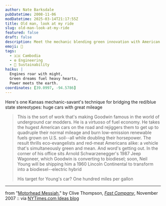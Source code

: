 ```yaml
---
author: Nate Barksdale
pubDatetime: 2008-11-06
modDatetime: 2025-03-14T21:17:55Z
title: Old man, look at my ride
slug: old-man-look-at-my-ride
featured: false
draft: false
description: Meet the mechanic blending green innovation with American muscle.
emoji: 🚗
tags:
  - 🇰🇭 Cambodia
  - ⚙️ Engineering
  - 🌱 Sustainability
haiku: |
  Engines roar with might,  
  Green dreams fuel heavy hearts,  
  Power meets the earth.
coordinates: [39.0997, -94.5786]
---
```


Here's one Kansas mechanic-savant's technique for bridging the red/blue state stereotypes: huge cars with great mileage

> This is the sort of work that's making Goodwin famous in the world of underground car modders. He is a virtuoso of fuel economy. He takes the hugest American cars on the road and rejiggers them to get up to quadruple their normal mileage and burn low-emission renewable fuels grown on U.S. soil--all while doubling their horsepower. The result thrills eco-evangelists and red-meat Americans alike: a vehicle that's simultaneously green and mean. And word's getting out. In the corner of his office sits Arnold Schwarzenegger's 1987 Jeep Wagoneer, which Goodwin is converting to biodiesel; soon, Neil Young will be shipping him a 1960 Lincoln Continental to transform into a biodiesel--electric hybrid
>
> His target for Young's car? One hundred miles per gallon

---

from "[Motorhead Messiah](https://www.google.com/search?q=%22Motorhead%20Messiah%22%20fastcompany.com)," by Clive Thompson, [_Fast Company_](http://web.archive.org/web/20120729061839/http://www.fastcompany.com:80/magazine/120/motorhead-messiah.html), November 2007 :: via [NYTimes.com Ideas blog](http://ideas.blogs.nytimes.com/2008/11/06/motorhead-messiah/)
